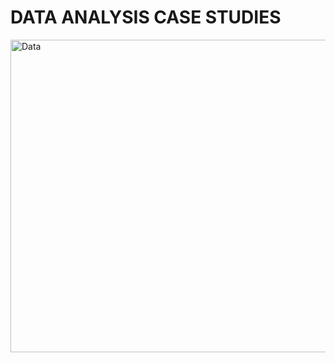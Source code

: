 <h1>DATA ANALYSIS CASE STUDIES</h1>
<img src="https://drive.google.com/uc?export=view&id=1RbgGmmbhF-chq5hPYSGxNH8RlJ4nccRu" alt="Data" align="center" width="1200" height="500">

